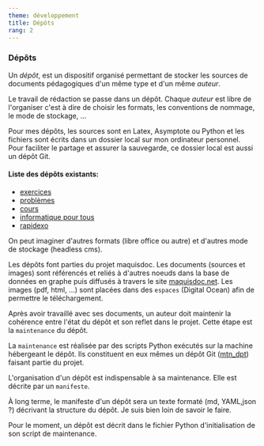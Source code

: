```yaml
---
theme: développement
title: Dépôts
rang: 2
---
```

### Dépôts

Un *dépôt*, est un dispositif organisé permettant de stocker les sources de documents pédagogiques d'un même type et d'un même *auteur*. 

Le travail de rédaction se passe dans un dépôt. Chaque *auteur* est libre de l'organiser c'est à dire de choisir les formats, les conventions de nommage, le mode de stockage, ...

Pour mes dépôts, les sources sont en Latex, Asymptote ou Python et les fichiers sont écrits dans un dossier local sur mon ordinateur personnel. Pour faciliter le partage et assurer la sauvegarde, ce dossier local est aussi un dépôt Git. 

#### Liste des dépôts existants:
* [exercices](https://github.com/nicolair/math-exos)
* [problèmes](https://github.com/nicolair/math-pbs)
* [cours](https://github.com/nicolair/math-cours)
* [informatique pour tous](https://github.com/nicolair/IPT2)
* [rapidexo](https://github.com/nicolair/maquisdoc-rapidexo) 


On peut imaginer d'autres formats (libre office ou autre) et d'autres mode de stockage (headless cms).

Les dépôts font parties du projet maquisdoc. Les documents (sources et images) sont référencés et reliés à d'autres noeuds dans la base de données en graphe puis diffusés à travers le site [maquisdoc.net](https://maquisdoc.net). Les images (pdf, html, ...) sont placées dans des `espaces` (Digital Ocean) afin de permettre le téléchargement. 

Après avoir travaillé avec ses documents, un auteur doit maintenir la cohérence entre l'état du dépôt et son reflet dans le projet. Cette étape est la `maintenance` du dépôt.

La `maintenance` est réalisée par des scripts Python exécutés sur la machine hébergeant le dépôt. Ils constituent en eux mêmes un dépôt Git ([mtn_dpt](https://github.com/nicolair/mtn_dpt)) faisant partie du projet.

L'organisation d'un dépôt est indispensable à sa maintenance. Elle est décrite par un `manifeste`. 

À long terme, le manifeste d'un dépôt sera un texte formaté (md, YAML,json ?) décrivant la structure du dépôt. Je suis bien loin de savoir le faire.

Pour le moment, un dépôt est décrit dans le fichier Python d'initialisation de son script de maintenance.
